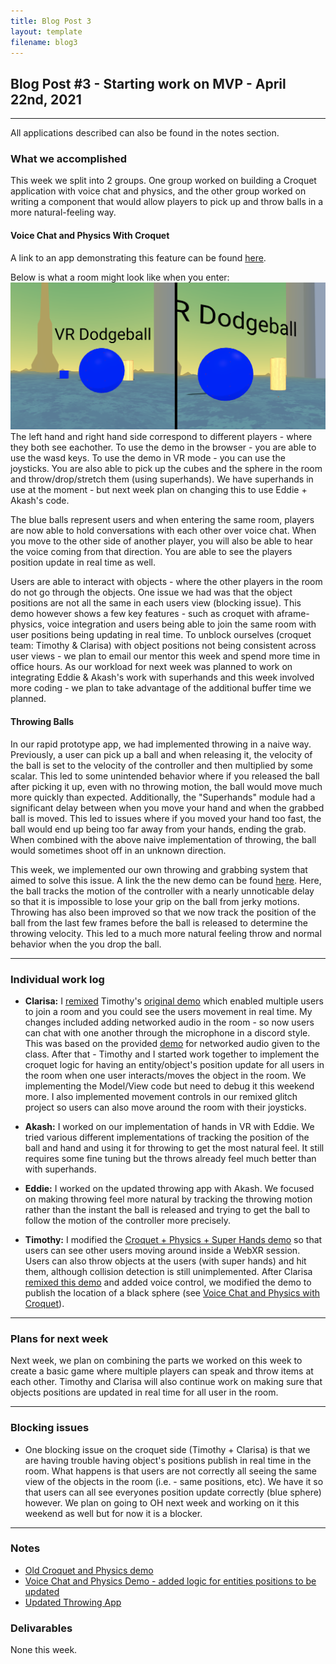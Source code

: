 ```yaml
---
title: Blog Post 3
layout: template
filename: blog3
---
```


## Blog Post #3 - Starting work on MVP - April 22nd, 2021

<hr>

All applications described can also be found in the notes section.

### What we accomplished

This week we split into 2 groups. One group worked on building a Croquet application with voice chat and physics, and the other group worked on writing a component that would allow players to pick up and throw balls in a more natural-feeling way.

#### Voice Chat and Physics With Croquet

A link to an app demonstrating this feature can be found [here](https://cate-edit.glitch.me/).

Below is what a room might look like when you enter: ![](./images/blog3-demo.png)
The left hand and right hand side correspond to different players - where they both see eachother. To use the demo in the browser - you are able to use the wasd keys. To use the demo in VR mode - you can use the joysticks. You are also able to pick up the cubes and the sphere in the room and throw/drop/stretch them (using superhands). We have superhands in use at the moment - but next week plan on changing this to use Eddie + Akash's code.

The blue balls represent users and when entering the same room, players are now able to hold conversations with each other over voice chat. When you move to the other side of another player, you will also be able to hear the voice coming from that direction. You are able to see the players position update in real time as well.

Users are able to interact with objects - where the other players in the room do not go through the objects. One issue we had was that the object positions are not all the same in each users view (blocking issue). This demo however shows a few key features - such as croquet with aframe-physics, voice integration and users being able to join the same room with user positions being updating in real time. To unblock ourselves (croquet team: Timothy & Clarisa) with object positions not being consistent across user views - we plan to email our mentor this week and spend more time in office hours. As our workload for next week was planned to work on integrating Eddie & Akash's work with superhands and this week involved more coding - we plan to take advantage of the additional buffer time we planned.


#### Throwing Balls

In our rapid prototype app, we had implemented throwing in a naive way. Previously, a user can pick up a ball and when releasing it, the velocity of the ball is set to the velocity of the controller and then multiplied by some scalar. This led to some unintended behavior where if you released the ball after picking it up, even with no throwing motion, the ball would move much more quickly than expected. Additionally, the "Superhands" module had a significant delay between when you move your hand and when the grabbed ball is moved. This led to issues where if you moved your hand too fast, the ball would end up being too far away from your hands, ending the grab. When combined with the above naive implementation of throwing, the ball would sometimes shoot off in an unknown direction.

This week, we implemented our own throwing and grabbing system that aimed to solve this issue. A link the the new demo can be found [here](https://aba1.glitch.me/). Here, the ball tracks the motion of the controller with a nearly unnoticable delay so that it is impossible to lose your grip on the ball from jerky motions. Throwing has also been improved so that we now track the position of the ball from the last few frames before the ball is released to determine the throwing velocity. This led to a much more natural feeling throw and normal behavior when the you drop the ball.

<hr>

### Individual work log

- **Clarisa:** I [remixed](https://cate-edit.glitch.me/) Timothy's [original demo](https://super-hands-croquet.glitch.me/) which enabled multiple users to join a room and you could see the users movement in real time. My changes included adding networked audio in the room - so now users can chat with one another through the microphone in a discord style. This was based on the provided [demo](https://glitch.com/edit/#!/uwrl-networked-aframe-audio) for networked audio given to the class. After that - Timothy and I started work together to implement the croquet logic for having an entity/object's position update for all users in the room when one user interacts/moves the object in the room. We implementing the Model/View code but need to debug it this weekend more. I also implemented movement controls in our remixed glitch project so users can also move around the room with their joysticks.

- **Akash:** I worked on our implementation of hands in VR with Eddie. We tried various different implementations of tracking the position of the ball and hand and using it for throwing to get the most natural feel. It still requires some fine tuning but the throws already feel much better than with superhands.

- **Eddie:** I worked on the updated throwing app with Akash. We focused on making throwing feel more natural by tracking the throwing motion rather than the instant the ball is released and trying to get the ball to follow the motion of the controller more precisely.

- **Timothy:** I modified the [Croquet + Physics + Super Hands demo](https://super-hands-croquet.glitch.me/) so that users can see other users moving around inside a WebXR session. Users can also throw objects at the users (with super hands) and hit them, although collision detection is still unimplemented. After Clarisa [remixed this demo](https://cate-edit.glitch.me/) and added voice control, we modified the demo to publish the location of a black sphere (see [Voice Chat and Physics with Croquet](#voice-chat-and-physics-with-croquet)).

<hr>

### Plans for next week

Next week, we plan on combining the parts we worked on this week to create a basic game where multiple players can speak and throw items at each other. Timothy and Clarisa will also continue work on making sure that objects positions are updated in real time for all user in the room.

<hr>

### Blocking issues

- One blocking issue on the croquet side (Timothy + Clarisa) is that we are having trouble having object's positions publish in real time in the room. What happens is that users are not correctly all seeing the same view of the objects in the room (i.e. - same positions, etc). We have it so that users can all see everyones position update correctly (blue sphere) however. We plan on going to OH next week and working on it this weekend as well but for now it is a blocker.

<hr>

### Notes

- [Old Croquet and Physics demo](https://super-hands-croquet.glitch.me/)
- [Voice Chat and Physics Demo - added logic for entities positions to be updated](https://cate-edit.glitch.me/)
- [Updated Throwing App](https://aba1.glitch.me/)


### Delivarables

None this week.
